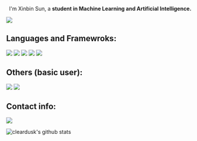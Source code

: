 <p align="center">
I'm Xinbin Sun, a <b> student in Machine Learning and Artificial Intelligence.</b>
  
 [<img src="https://img.shields.io/badge/web-000000?style=for-the-badge&logo=wordpress&logoColor=white" />](https://sunxinbin.cn/)
  
## Languages and Framewroks:
  
  <img src="https://img.shields.io/badge/Python-FFD43B?style=for-the-badge&logo=python&logoColor=darkgreen" /> <img src="https://img.shields.io/badge/Numpy-777BB4?style=for-the-badge&logo=numpy&logoColor=white" /> <img src="https://img.shields.io/badge/Pandas-2C2D72?style=for-the-badge&logo=pandas&logoColor=white" /> <img src="https://img.shields.io/badge/PyTorch-EE4C2C?style=for-the-badge&logo=PyTorch&logoColor=white" /> <img src="https://img.shields.io/badge/Plotly-239120?style=for-the-badge&logo=plotly&logoColor=white" />
## Others (basic user):
  <img src="https://img.shields.io/badge/HTML5-E34F26?style=for-the-badge&logo=html5&logoColor=white" /> <img src="https://img.shields.io/badge/Git-F05032?style=for-the-badge&logo=git&logoColor=white" />
## Contact info:
  [<img src="https://img.shields.io/badge/mail-D14836?style=for-the-badge&logo=gmail&logoColor=white" />](mailto:xinbinsun@gmail.com)
  
![cleardusk's github stats](https://github-readme-stats.vercel.app/api?&username=xinbinsun&show_icons=true&count_private=true&hide=prs&theme=onedark)
<!---
xinbinsun/xinbinsun is a ✨ special ✨ repository because its `README.md` (this file) appears on your GitHub profile.
You can click the Preview link to take a look at your changes.
--->
